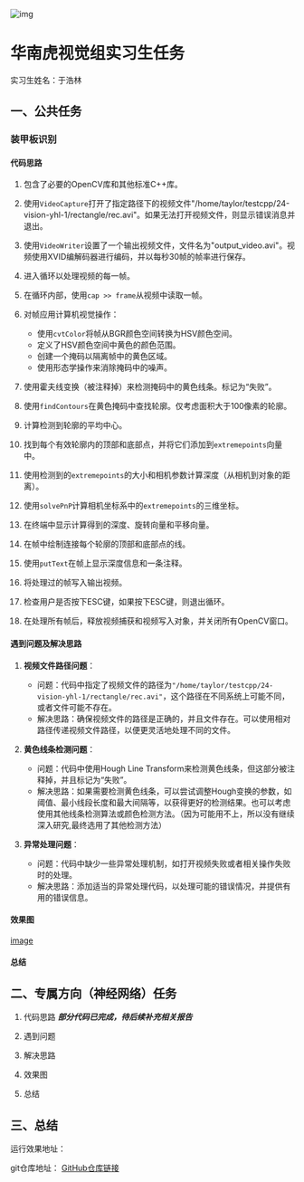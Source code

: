 ![img](https://i0.hdslb.com/bfs/new_dyn/791944995fff725f42c7f5a9b64f8567100423098.png@1295w.webp)

# 华南虎视觉组实习生任务

实习生姓名：于浩林

## 一、公共任务

### 装甲板识别

#### 代码思路

1. 包含了必要的OpenCV库和其他标准C++库。

2. 使用`VideoCapture`打开了指定路径下的视频文件"/home/taylor/testcpp/24-vision-yhl-1/rectangle/rec.avi"。如果无法打开视频文件，则显示错误消息并退出。

3. 使用`VideoWriter`设置了一个输出视频文件，文件名为"output_video.avi"。视频使用XVID编解码器进行编码，并以每秒30帧的帧率进行保存。

4. 进入循环以处理视频的每一帧。

5. 在循环内部，使用`cap >> frame`从视频中读取一帧。

6. 对帧应用计算机视觉操作：

   - 使用`cvtColor`将帧从BGR颜色空间转换为HSV颜色空间。
   - 定义了HSV颜色空间中黄色的颜色范围。
   - 创建一个掩码以隔离帧中的黄色区域。
   - 使用形态学操作来消除掩码中的噪声。

7. 使用霍夫线变换（被注释掉）来检测掩码中的黄色线条。标记为“失败”。

8. 使用`findContours`在黄色掩码中查找轮廓。仅考虑面积大于100像素的轮廓。

9. 计算检测到轮廓的平均中心。

10. 找到每个有效轮廓内的顶部和底部点，并将它们添加到`extremepoints`向量中。

11. 使用检测到的`extremepoints`的大小和相机参数计算深度（从相机到对象的距离）。

12. 使用`solvePnP`计算相机坐标系中的`extremepoints`的三维坐标。

13. 在终端中显示计算得到的深度、旋转向量和平移向量。

14. 在帧中绘制连接每个轮廓的顶部和底部点的线。

15. 使用`putText`在帧上显示深度信息和一条注释。

16. 将处理过的帧写入输出视频。

17. 检查用户是否按下ESC键，如果按下ESC键，则退出循环。

18. 在处理所有帧后，释放视频捕获和视频写入对象，并关闭所有OpenCV窗口。

#### 遇到问题及解决思路

1. **视频文件路径问题**：
   - 问题：代码中指定了视频文件的路径为`"/home/taylor/testcpp/24-vision-yhl-1/rectangle/rec.avi"`，这个路径在不同系统上可能不同，或者文件可能不存在。
   - 解决思路：确保视频文件的路径是正确的，并且文件存在。可以使用相对路径传递视频文件路径，以便更灵活地处理不同的文件。

2. **黄色线条检测问题**：
   - 问题：代码中使用Hough Line Transform来检测黄色线条，但这部分被注释掉，并且标记为“失败”。
   - 解决思路：如果需要检测黄色线条，可以尝试调整Hough变换的参数，如阈值、最小线段长度和最大间隔等，以获得更好的检测结果。也可以考虑使用其他线条检测算法或颜色检测方法。（因为可能用不上，所以没有继续深入研究,最终选用了其他检测方法）

3. **异常处理问题**：
   - 问题：代码中缺少一些异常处理机制，如打开视频失败或者相关操作失败时的处理。
   - 解决思路：添加适当的异常处理代码，以处理可能的错误情况，并提供有用的错误信息。

#### 效果图

[image](9B4E7126709BB13D3110BAC472EE4581.png)

#### 总结




## 二、专属方向（神经网络）任务

1. 代码思路
***部分代码已完成，待后续补充相关报告***

2. 遇到问题
3. 解决思路
4. 效果图
5. 总结

## 三、总结



运行效果地址：

git仓库地址：
[GitHub仓库链接](https://github.com/fhfjsd1/24-vision-yhl.git "访问yhl的仓库")



